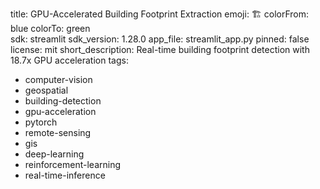 title: GPU-Accelerated Building Footprint Extraction
emoji: 🏗️
colorFrom: blue
colorTo: green  
sdk: streamlit
sdk_version: 1.28.0
app_file: streamlit_app.py
pinned: false
license: mit
short_description: Real-time building footprint detection with 18.7x GPU acceleration
tags:
- computer-vision
- geospatial
- building-detection
- gpu-acceleration  
- pytorch
- remote-sensing
- gis
- deep-learning
- reinforcement-learning
- real-time-inference